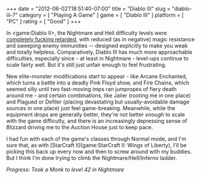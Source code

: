 +++
date = "2012-06-02T18:51:40-07:00"
title = "Diablo III"
slug = "diablo-iii-7"
category = [ "Playing A Game" ]
game = [ "Diablo III" ]
platform = [ "PC" ]
rating = [ "Good" ]
+++

In <game:Diablo II>, the Nightmare and Hell difficulty levels were <a href="http://www.diablowiki.com/Difficulty_(Diablo_II)">completely fucking retarded</a>, with reduced (as in negative) magic resistance and sweeping enemy immunities -- designed explicitly to make you weak and totally helpless.  Comparatively, Diablo III has much more approachable difficulties, especially since - at least in Nightmare - level-ups continue to scale fairly well.  But it's still just unfair enough to feel frustrating.

New elite-monster modifications start to appear - like Arcane Enchanted, which turns a battle into a deadly Pink Floyd show, and Fire Chains, which seemed silly until two fast-moving imps ran jumpropes of fiery death around me - and certain combinations, like Jailer (rooting me in one place) and Plagued or Defiler (placing devastating but usually-avoidable damage sources in one place) just feel game-breaking.  Meanwhile, while the equipment drops are generally better, they're not better <i>enough</i> to scale with the game difficulty, and there is an increasingly depressing sense of Blizzard driving me to the Auction House just to keep pace.

I had fun with each of the game's classes through Normal mode, and I'm sure that, as with [StarCraft II](game:StarCraft II: Wings of Liberty), I'll be picking this back up every now and then to screw around with my buddies.  But I think I'm done trying to climb the Nightmare/Hell/Inferno ladder.

<i>Progress: Took a Monk to level 42 in Nightmare</i>